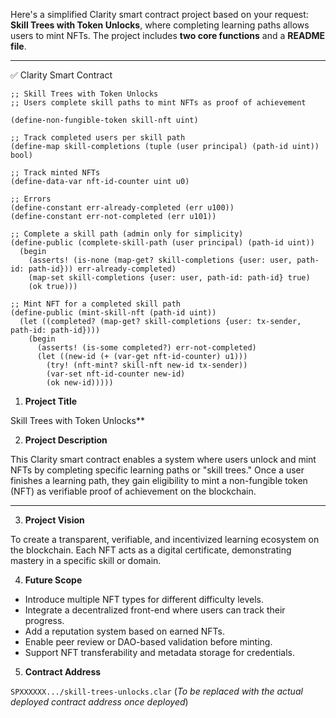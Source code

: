 Here's a simplified Clarity smart contract project based on your request: **Skill Trees with Token Unlocks**, where completing learning paths allows users to mint NFTs. The project includes **two core functions** and a **README file**.

---

 ✅ Clarity Smart Contract

```clarity
;; Skill Trees with Token Unlocks
;; Users complete skill paths to mint NFTs as proof of achievement

(define-non-fungible-token skill-nft uint)

;; Track completed users per skill path
(define-map skill-completions (tuple (user principal) (path-id uint)) bool)

;; Track minted NFTs
(define-data-var nft-id-counter uint u0)

;; Errors
(define-constant err-already-completed (err u100))
(define-constant err-not-completed (err u101))

;; Complete a skill path (admin only for simplicity)
(define-public (complete-skill-path (user principal) (path-id uint))
  (begin
    (asserts! (is-none (map-get? skill-completions {user: user, path-id: path-id})) err-already-completed)
    (map-set skill-completions {user: user, path-id: path-id} true)
    (ok true)))

;; Mint NFT for a completed skill path
(define-public (mint-skill-nft (path-id uint))
  (let ((completed? (map-get? skill-completions {user: tx-sender, path-id: path-id})))
    (begin
      (asserts! (is-some completed?) err-not-completed)
      (let ((new-id (+ (var-get nft-id-counter) u1)))
        (try! (nft-mint? skill-nft new-id tx-sender))
        (var-set nft-id-counter new-id)
        (ok new-id)))))
```



 1. **Project Title**

Skill Trees with Token Unlocks**


 2. **Project Description**

This Clarity smart contract enables a system where users unlock and mint NFTs by completing specific learning paths or "skill trees." Once a user finishes a learning path, they gain eligibility to mint a non-fungible token (NFT) as verifiable proof of achievement on the blockchain.

---

 3. **Project Vision**

To create a transparent, verifiable, and incentivized learning ecosystem on the blockchain. Each NFT acts as a digital certificate, demonstrating mastery in a specific skill or domain.

 4. **Future Scope**

* Introduce multiple NFT types for different difficulty levels.
* Integrate a decentralized front-end where users can track their progress.
* Add a reputation system based on earned NFTs.
* Enable peer review or DAO-based validation before minting.
* Support NFT transferability and metadata storage for credentials.


 5. **Contract Address**

`SPXXXXXX.../skill-trees-unlocks.clar`
(*To be replaced with the actual deployed contract address once deployed*)


